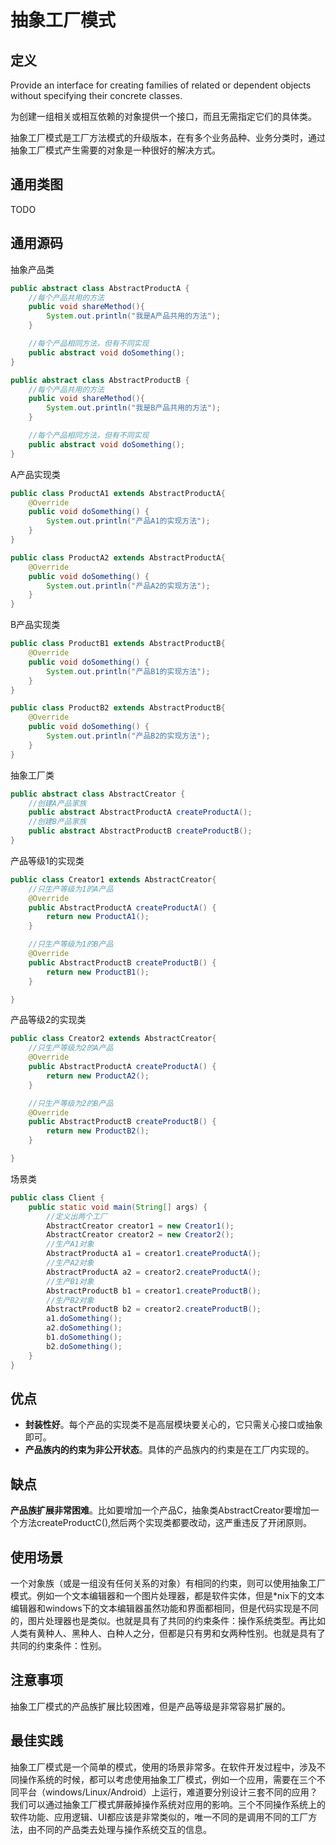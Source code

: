 # 抽象工厂模式

## 定义

Provide an interface for creating families of related or dependent objects without specifying their concrete classes.

为创建一组相关或相互依赖的对象提供一个接口，而且无需指定它们的具体类。

抽象工厂模式是工厂方法模式的升级版本，在有多个业务品种、业务分类时，通过抽象工厂模式产生需要的对象是一种很好的解决方式。

## 通用类图

TODO

## 通用源码

抽象产品类

```java
public abstract class AbstractProductA {
    //每个产品共用的方法
    public void shareMethod(){
        System.out.println("我是A产品共用的方法");
    }

    //每个产品相同方法，但有不同实现
    public abstract void doSomething();
}
```

```java
public abstract class AbstractProductB {
    //每个产品共用的方法
    public void shareMethod(){
        System.out.println("我是B产品共用的方法");
    }

    //每个产品相同方法，但有不同实现
    public abstract void doSomething();
}
```

A产品实现类

```java
public class ProductA1 extends AbstractProductA{
    @Override
    public void doSomething() {
        System.out.println("产品A1的实现方法");
    }
}
```

```java
public class ProductA2 extends AbstractProductA{
    @Override
    public void doSomething() {
        System.out.println("产品A2的实现方法");
    }
}

```

B产品实现类

```java
public class ProductB1 extends AbstractProductB{
    @Override
    public void doSomething() {
        System.out.println("产品B1的实现方法");
    }
}
```

```java
public class ProductB2 extends AbstractProductB{
    @Override
    public void doSomething() {
        System.out.println("产品B2的实现方法");
    }
}
```

抽象工厂类

```java
public abstract class AbstractCreator {
    //创建A产品家族
    public abstract AbstractProductA createProductA();
    //创建B产品家族
    public abstract AbstractProductB createProductB();
}
```

产品等级1的实现类

```java
public class Creator1 extends AbstractCreator{
    //只生产等级为1的A产品
    @Override
    public AbstractProductA createProductA() {
        return new ProductA1();
    }

    //只生产等级为1的B产品
    @Override
    public AbstractProductB createProductB() {
        return new ProductB1();
    }

}
```

产品等级2的实现类

```java
public class Creator2 extends AbstractCreator{
    //只生产等级为2的A产品
    @Override
    public AbstractProductA createProductA() {
        return new ProductA2();
    }

    //只生产等级为2的B产品
    @Override
    public AbstractProductB createProductB() {
        return new ProductB2();
    }

}
```

场景类

```java
public class Client {
    public static void main(String[] args) {
        //定义出两个工厂
        AbstractCreator creator1 = new Creator1();
        AbstractCreator creator2 = new Creator2();
        //生产A1对象
        AbstractProductA a1 = creator1.createProductA();
        //生产A2对象
        AbstractProductA a2 = creator2.createProductA();
        //生产B1对象
        AbstractProductB b1 = creator1.createProductB();
        //生产B2对象
        AbstractProductB b2 = creator2.createProductB();
        a1.doSomething();
        a2.doSomething();
        b1.doSomething();
        b2.doSomething();
    }
}
```

## 优点

* **封装性好**。每个产品的实现类不是高层模块要关心的，它只需关心接口或抽象即可。
* **产品族内的约束为非公开状态**。具体的产品族内的约束是在工厂内实现的。

## 缺点

**产品族扩展非常困难**。比如要增加一个产品C，抽象类AbstractCreator要增加一个方法createProductC(),然后两个实现类都要改动，这严重违反了开闭原则。

## 使用场景

一个对象族（或是一组没有任何关系的对象）有相同的约束，则可以使用抽象工厂模式。例如一个文本编辑器和一个图片处理器，都是软件实体，但是*nix下的文本编辑器和windows下的文本编辑器虽然功能和界面都相同，但是代码实现是不同的，图片处理器也是类似。也就是具有了共同的约束条件：操作系统类型。再比如人类有黄种人、黑种人、白种人之分，但都是只有男和女两种性别。也就是具有了共同的约束条件：性别。

## 注意事项

抽象工厂模式的产品族扩展比较困难，但是产品等级是非常容易扩展的。

## 最佳实践

抽象工厂模式是一个简单的模式，使用的场景非常多。在软件开发过程中，涉及不同操作系统的时候，都可以考虑使用抽象工厂模式，例如一个应用，需要在三个不同平台（windows/Linux/Android）上运行，难道要分别设计三套不同的应用？我们可以通过抽象工厂模式屏蔽掉操作系统对应用的影响。三个不同操作系统上的软件功能、应用逻辑、UI都应该是非常类似的，唯一不同的是调用不同的工厂方法，由不同的产品类去处理与操作系统交互的信息。